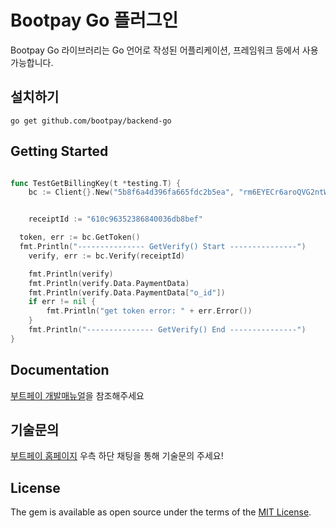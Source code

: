 # Bootpay Go 플러그인

Bootpay Go 라이브러리는 Go 언어로 작성된 어플리케이션, 프레임워크 등에서 사용가능합니다.

## 설치하기 
 

```curl
go get github.com/bootpay/backend-go
``` 

## Getting Started

```go

func TestGetBillingKey(t *testing.T) {
	bc := Client{}.New("5b8f6a4d396fa665fdc2b5ea", "rm6EYECr6aroQVG2ntW0A6LpWnkTgP4uQ3H18sDDUYw=", nil, "")


	receiptId := "610c96352386840036db8bef"

  token, err := bc.GetToken()
  fmt.Println("--------------- GetVerify() Start ---------------")
	verify, err := bc.Verify(receiptId)

	fmt.Println(verify)
	fmt.Println(verify.Data.PaymentData)
	fmt.Println(verify.Data.PaymentData["o_id"])
	if err != nil {
		fmt.Println("get token error: " + err.Error())
	}
	fmt.Println("--------------- GetVerify() End ---------------")
}
```

## Documentation

[부트페이 개발매뉴얼](https://app.gitbook.com/@bootpay)을 참조해주세요

## 기술문의

[부트페이 홈페이지](https://www.bootpay.co.kr) 우측 하단 채팅을 통해 기술문의 주세요!

## License

The gem is available as open source under the terms of the [MIT License](https://opensource.org/licenses/MIT).
